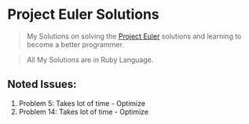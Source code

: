 # Project Euler Solutions

> My Solutions on solving the [Project Euler](https://projecteuler.net/archives) solutions and learning to become a better programmer.

> All My Solutions are in Ruby Language.

## Noted Issues:
1. Problem 5: Takes lot of time - Optimize
2. Problem 14: Takes lot of time - Optimize